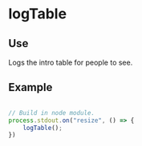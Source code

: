 # logTable

## Use
Logs the intro table for people to see.

## Example
```js

// Build in node module.
process.stdout.on("resize", () => {
    logTable();
})
```